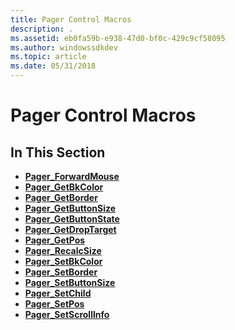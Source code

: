 ```yaml
---
title: Pager Control Macros
description: .
ms.assetid: eb0fa59b-e938-47d0-bf0c-429c9cf58095
ms.author: windowssdkdev
ms.topic: article
ms.date: 05/31/2018
---
```


# Pager Control Macros

## In This Section

-   [**Pager\_ForwardMouse**](/windows/desktop/api/Commctrl/nf-commctrl-pager_forwardmouse)
-   [**Pager\_GetBkColor**](/windows/desktop/api/Commctrl/nf-commctrl-pager_getbkcolor)
-   [**Pager\_GetBorder**](/windows/desktop/api/Commctrl/nf-commctrl-pager_getborder)
-   [**Pager\_GetButtonSize**](/windows/desktop/api/Commctrl/nf-commctrl-pager_getbuttonsize)
-   [**Pager\_GetButtonState**](/windows/desktop/api/Commctrl/nf-commctrl-pager_getbuttonstate)
-   [**Pager\_GetDropTarget**](/windows/desktop/api/Commctrl/nf-commctrl-pager_getdroptarget)
-   [**Pager\_GetPos**](/windows/desktop/api/Commctrl/nf-commctrl-pager_getpos)
-   [**Pager\_RecalcSize**](/windows/desktop/api/Commctrl/nf-commctrl-pager_recalcsize)
-   [**Pager\_SetBkColor**](/windows/desktop/api/Commctrl/nf-commctrl-pager_setbkcolor)
-   [**Pager\_SetBorder**](/windows/desktop/api/Commctrl/nf-commctrl-pager_setborder)
-   [**Pager\_SetButtonSize**](/windows/desktop/api/Commctrl/nf-commctrl-pager_setbuttonsize)
-   [**Pager\_SetChild**](/windows/desktop/api/Commctrl/nf-commctrl-pager_setchild)
-   [**Pager\_SetPos**](/windows/desktop/api/Commctrl/nf-commctrl-pager_setpos)
-   [**Pager\_SetScrollInfo**](/windows/desktop/api/Commctrl/nf-commctrl-pager_setscrollinfo)

 

 





